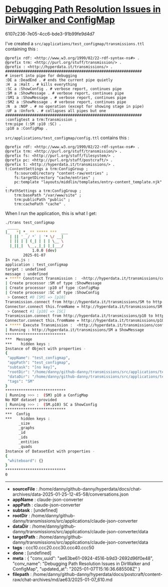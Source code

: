 # [Debugging Path Resolution Issues in DirWalker and ConfigMap](https://claude.ai/chat/ae63be61-0924-4516-b9d3-2692d96f0e48)

6107c236-7e05-4cc6-bde3-91b99fe9d4d7

I've created a `src/applications/test_configmap/transmissions.ttl` containing this :
```turtle
@prefix rdf: <http://www.w3.org/1999/02/22-rdf-syntax-ns#> .
@prefix trm: <http://purl.org/stuff/transmission/> .
@prefix : <http://hyperdata.it/transmissions/> .
#############################################################
# insert into pipe for debugging
:DE a :DeadEnd . # ends the current pipe quietly
:H  a :Halt . # kills everything
:SC a :ShowConfig . # verbose report, continues pipe
:SM a :ShowMessage . # verbose report, continues pipe
:SM1 a :ShowMessage . # verbose report, continues pipe
:SM2 a :ShowMessage . # verbose report, continues pipe
:N  a :NOP . # no operation (except for showing stage in pipe)
:UF a :Unfork . # collapses all pipes but one
#############################################################
:configtest a trm:Transmission ;
trm:pipe (:SM :p10 :SC) .
:p10 a :ConfigMap .
```
`src/applications/test_configmap/config.ttl` contains this :
```turtle
@prefix rdf: <http://www.w3.org/1999/02/22-rdf-syntax-ns#> .
@prefix trm: <http://purl.org/stuff/transmission/> .
@prefix fs: <http://purl.org/stuff/filesystem/> .
@prefix pc: <http://purl.org/stuff/postcraft/> .
@prefix t: <http://hyperdata.it/transmissions/> .
t:ContentSettings a trm:ConfigGroup ;
    fs:sourceDirectory "content-raw/entries" ;
    fs:targetDirectory "cache/entries" ;
    pc:template "layouts/middlin/templates/entry-content_template.njk" .
t:PathSettings a trm:ConfigGroup ;
    trm:basePath "/var/www/site" ;
    trm:publicPath "public" ;
    trm:cachePath "cache" .
```
When I run the application, this is what I get:
```sh
./trans test_configmap 
 _____
|_   *| *_ ** ***** ***  ___
  | || '__/ *` | '* \/ __|
  | || | | (_| | | | \__ \
  |_||_|  \__,_|_| |_|___/
            1.0.0 (dev)         
        2025-01-07
In run.js :
application : test_configmap
target : undefined
message : undefined
+ ***** Construct Transmission :  <http://hyperdata.it/transmissions/configtest>
| Create processor :SM of type :ShowMessage
| Create processor :p10 of type :ConfigMap
| Create processor :SC of type :ShowConfig
 > Connect #0 [SM] => [p10]
Transmission.connect from http://hyperdata.it/transmissions/SM to http://hyperdata.it/transmissions/SM
Connector.connect this.fromName = http://hyperdata.it/transmissions/SM this.toName =  http://hyperdata.it/transmissions/p10
 > Connect #1 [p10] => [SC]
Transmission.connect from http://hyperdata.it/transmissions/p10 to http://hyperdata.it/transmissions/p10
Connector.connect this.fromName = http://hyperdata.it/transmissions/p10 this.toName =  http://hyperdata.it/transmissions/SC
+ ***** Execute Transmission :  <http://hyperdata.it/transmissions/configtest>
| Running : http://hyperdata.it/transmissions/SM a ShowMessage
***************************
***  Message
***    hidden keys :  
Instance of Object with properties - 
{
 "appName": "test_configmap",
 "appPath": "test_configmap",
 "subtask": "[no key]",
 "rootDir": "/home/danny/github-danny/transmissions/src/applications/test_configmap",
 "dataDir": "/home/danny/github-danny/transmissions/src/applications/test_configmap/data",
 "tags": "SM"
}
***************************
| Running >>> :  (SM) p10 a ConfigMap
No RDF dataset provided
| Running >>> :  (SM.p10) SC a ShowConfig
***************************
***  Config
***    hidden keys :  
      _size
      _graphs
      _id
      _ids
      _entities
      _quads
Instance of DatasetExt with properties - 
{
 "whiteboard": {}
}
***************************
0
```

---

* **sourceFile** : /home/danny/github-danny/hyperdata/docs/chat-archives/data-2025-01-25-12-45-58/conversations.json
* **appName** : claude-json-converter
* **appPath** : claude-json-converter
* **subtask** : [undefined]
* **rootDir** : /home/danny/github-danny/transmissions/src/applications/claude-json-converter
* **dataDir** : /home/danny/github-danny/transmissions/src/applications/claude-json-converter/data
* **targetPath** : /home/danny/github-danny/transmissions/src/applications/claude-json-converter/data
* **tags** : ccc10.ccc20.ccc30.ccc40.ccc50
* **done** : [undefined]
* **meta** : {
  "conv_uuid": "ae63be61-0924-4516-b9d3-2692d96f0e48",
  "conv_name": "Debugging Path Resolution Issues in DirWalker and ConfigMap",
  "updated_at": "2025-01-07T15:16:36.685508Z"
}
* **filepath** : /home/danny/github-danny/hyperdata/docs/postcraft/content-raw/chat-archives/md/ae63/2025-01-07_610.md
